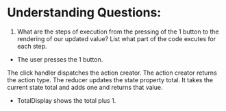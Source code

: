 # Understanding Questions:

1. What are the steps of execution from the pressing of the 1 button to the rendering of our updated value? List what part of the code excutes for each step.

- The user presses the 1 button.

The click handler dispatches the action creator. The action creator returns the action type. The reducer updates the state property total. It takes the current state total and adds one and returns that value.

- TotalDisplay shows the total plus 1.
